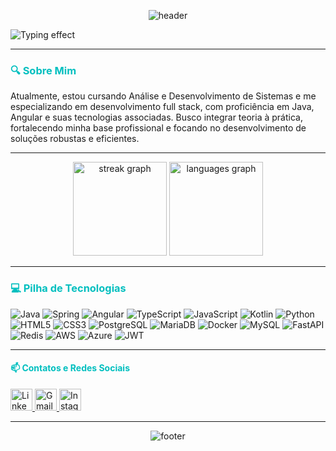 <p align="center">
  <img src="https://capsule-render.vercel.app/api?type=waving&color=00bfbf&height=120&section=header" alt="header" />
</p>


<p align="left">
  <img src="https://readme-typing-svg.herokuapp.com?font=Fira+Code&duration=3000&pause=1000&color=00F7FF&width=435&lines=👋+Bem-vindos!+Meu+nome+é+Lucas.;Desenvolvedor+Fullstack;Entusiasta+de+Tecnologia" alt="Typing effect" />
</p>

---

<h3 align="left" style="color: #00bfbf;">🔍 Sobre Mim</h3>
<p align="left">Atualmente, estou cursando Análise e Desenvolvimento de Sistemas e me especializando em desenvolvimento full stack, com proficiência em Java, Angular e suas tecnologias associadas. Busco integrar teoria à prática, fortalecendo minha base profissional e focando no desenvolvimento de soluções robustas e eficientes.</p>

---

<div align="center">
  <img src="https://streak-stats.demolab.com?user=LuccasOlivier&locale=en&mode=daily&theme=dark&hide_border=true&ring=058082&fire=058082&currStreakLabel=058082" height="150" alt="streak graph" />
  <img src="https://github-readme-stats.vercel.app/api/top-langs?username=LuccasOlivier&locale=en&hide_title=true&layout=compact&card_width=320&langs_count=5&theme=dark&hide_border=true&title_color=058082&icon_color=058082&text_color=FFFFFF&bg_color=00000000" height="150" alt="languages graph" />
</div>



---

<h3 align="left" style="color: #00bfbf;">💻 Pilha de Tecnologias</h3>
<div align="left">
    <img src="https://img.shields.io/badge/java-%23ED8B00.svg?style=for-the-badge&logo=openjdk&logoColor=white" alt="Java"/>
    <img src="https://img.shields.io/badge/spring-%236DB33F.svg?style=for-the-badge&logo=spring&logoColor=white" alt="Spring"/>
    <img src="https://img.shields.io/badge/angular-%23DD0031.svg?style=for-the-badge&logo=angular&logoColor=white" alt="Angular"/>
    <img src="https://img.shields.io/badge/typescript-%23007ACC.svg?style=for-the-badge&logo=typescript&logoColor=white" alt="TypeScript"/>
    <img src="https://img.shields.io/badge/javascript-%23323330.svg?style=for-the-badge&logo=javascript&logoColor=%23F7DF1E" alt="JavaScript"/>
    <img src="https://img.shields.io/badge/kotlin-%237F52FF.svg?style=for-the-badge&logo=kotlin&logoColor=white" alt="Kotlin"/>
    <img src="https://img.shields.io/badge/python-3670A0?style=for-the-badge&logo=python&logoColor=ffdd54" alt="Python"/>
    <img src="https://img.shields.io/badge/html5-%23E34F26.svg?style=for-the-badge&logo=html5&logoColor=white" alt="HTML5"/>
    <img src="https://img.shields.io/badge/css3-%231572B6.svg?style=for-the-badge&logo=css3&logoColor=white" alt="CSS3"/>
    <img src="https://img.shields.io/badge/postgres-%23316192.svg?style=for-the-badge&logo=postgresql&logoColor=white" alt="PostgreSQL"/>
    <img src="https://img.shields.io/badge/mariadb-003545.svg?style=for-the-badge&logo=mariadb&logoColor=white" alt="MariaDB"/>
    <img src="https://img.shields.io/badge/docker-%230db7ed.svg?style=for-the-badge&logo=docker&logoColor=white" alt="Docker"/>
    <img src="https://img.shields.io/badge/mysql-4479A1.svg?style=for-the-badge&logo=mysql&logoColor=white" alt="MySQL"/>
    <img src="https://img.shields.io/badge/fastapi-005571.svg?style=for-the-badge&logo=fastapi" alt="FastAPI"/>
    <img src="https://img.shields.io/badge/redis-%23DD0031.svg?style=for-the-badge&logo=redis&logoColor=white" alt="Redis"/>
    <img src="https://img.shields.io/badge/aws-%23FF9900.svg?style=for-the-badge&logo=amazon-aws&logoColor=white" alt="AWS"/>
    <img src="https://img.shields.io/badge/azure-%230072C6.svg?style=for-the-badge&logo=microsoftazure&logoColor=white" alt="Azure"/>
    <img src="https://img.shields.io/badge/jwt-black.svg?style=for-the-badge&logo=JSON%20web%20tokens" alt="JWT"/>
</div>

---

<h4 align="left" style="color: #00bfbf;">📫 Contatos e Redes Sociais</h4>
<div align="left">
  <a href="https://www.linkedin.com/in/lucas-olivier95/" target="_blank">
    <img src="https://img.shields.io/badge/LinkedIn-%230077B5.svg?style=for-the-badge&logo=linkedin&logoColor=white" height="35" alt="LinkedIn logo" />
  </a>
  <a href="https://mail.google.com/mail/?view=cm&fs=1&to=lucas.olivier.dev@gmail.com" target="_blank">
    <img src="https://img.shields.io/badge/Gmail-%23D14836.svg?style=for-the-badge&logo=gmail&logoColor=white" height="35" alt="Gmail logo" />
  </a>
  <a href="https://www.instagram.com/olivier.luccas/" target="_blank">
    <img src="https://img.shields.io/badge/Instagram-%23E4405F.svg?style=for-the-badge&logo=instagram&logoColor=white" height="35" alt="Instagram logo" />
  </a>
</div>

---

<p align="center">
  <img src="https://capsule-render.vercel.app/api?type=waving&color=00bfbf&height=120&section=footer" alt="footer" />
</p>

